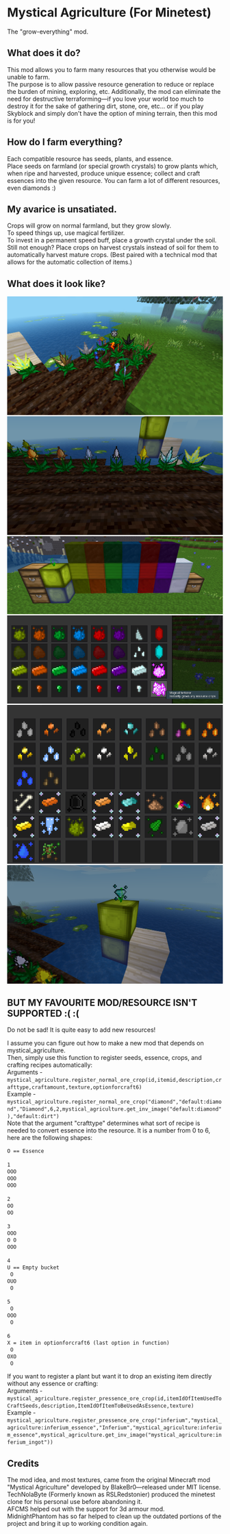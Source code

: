 # Mystical Agriculture (For Minetest)
The "grow-everything" mod.

## What does it do?
This mod allows you to farm many resources that you otherwise would be unable to farm.  
The purpose is to allow passive resource generation to reduce or replace the burden of mining, exploring, etc.
Additionally, the mod can eliminate the need for destructive terraforming—if you love your world too much to destroy it for the sake of gathering dirt, stone, ore, etc... or if you play Skyblock and simply don't have the option of mining terrain, then this mod is for you!

## How do I farm everything?
Each compatible resource has seeds, plants, and essence.  
Place seeds on farmland (or special growth crystals) to grow plants which, when ripe and harvested, produce unique essence; collect and craft essences into the given resource. You can farm a lot of different resources, even diamonds :)

## My avarice is unsatiated.
Crops will grow on normal farmland, but they grow slowly.  
To speed things up, use magical fertilizer.  
To invest in a permanent speed buff, place a growth crystal under the soil.  
Still not enough? Place crops on harvest crystals instead of soil for them to automatically harvest mature crops. (Best paired with a technical mod that allows for the automatic collection of items.)

## What does it look like?
![alt text](https://github.com/TechNolaByte/Mystical-Agriculture/blob/master/ma4.PNG?raw=true)
![alt text](https://github.com/TechNolaByte/Mystical-Agriculture/blob/master/ma5.PNG?raw=true)
![alt text](https://github.com/TechNolaByte/Mystical-Agriculture/blob/master/ma1.PNG?raw=true)
![alt text](https://github.com/TechNolaByte/Mystical-Agriculture/blob/master/ma2.PNG?raw=true)
![alt text](https://github.com/TechNolaByte/Mystical-Agriculture/blob/master/ma3.PNG?raw=true)
![alt text](https://github.com/TechNolaByte/Mystical-Agriculture/blob/master/ma6.PNG?raw=true)

## BUT MY FAVOURITE MOD/RESOURCE ISN'T SUPPORTED :( :(
Do not be sad! It is quite easy to add new resources!  
  
I assume you can figure out how to make a new mod that depends on mystical_agriculture.  
Then, simply use this function to register seeds, essence, crops, and crafting recipes automatically:  
Arguments - ``mystical_agriculture.register_normal_ore_crop(id,itemid,description,crafttype,craftamount,texture,optionforcraft6)``  
Example - ``mystical_agriculture.register_normal_ore_crop("diamond","default:diamond","Diamond",6,2,mystical_agriculture.get_inv_image("default:diamond"),"default:dirt")``  
Note that the argument "crafttype" determines what sort of recipe is needed to convert essence into the resource. It is a number from 0 to 6, here are the following shapes:  
```	
O == Essence

1
OOO
OOO
OOO

2
OO
OO

3
OOO
O O
OOO

4
U == Empty bucket
 O 
OUO
 O
 
5
 O 
OOO
 O
 
6
X = item in optionforcraft6 (last option in function)  
 O   
OXO  
 O  
``` 
  
If you want to register a plant but want it to drop an existing item directly without any essence or crafting:  
Arguments - ``mystical_agriculture.register_pressence_ore_crop(id,itemIdOfItemUsedToCraftSeeds,description,ItemIdOfItemToBeUsedAsEssence,texture)``  
Example - ``mystical_agriculture.register_pressence_ore_crop("inferium","mystical_agriculture:inferium_essence","Inferium","mystical_agriculture:inferium_essence",mystical_agriculture.get_inv_image("mystical_agriculture:inferium_ingot"))``  

## Credits
The mod idea, and most textures, came from the original Minecraft mod "Mystical Agriculture" developed by BlakeBr0—released under MIT license.  
TechNolaByte (Formerly known as RSLRedstonier) produced the minetest clone for his personal use before abandoning it.  
AFCMS helped out with the support for 3d armour mod.  
MidnightPhantom has so far helped to clean up the outdated portions of the project and bring it up to working condition again.  
